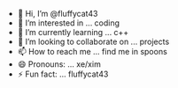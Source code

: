 - 👋 Hi, I’m @fluffycat43
- 👀 I’m interested in ... coding 
- 🌱 I’m currently learning ... c++
- 💞️ I’m looking to collaborate on ... projects
- 📫 How to reach me ... find me in spoons
- 😄 Pronouns: ... xe/xim
- ⚡ Fun fact: ... fluffycat43

<!---
fluffycat43/fluffycat43 is a ✨ special ✨ repository because its `README.md` (this file) appears on your GitHub profile.
You can click the Preview link to take a look at your changes.
--->
